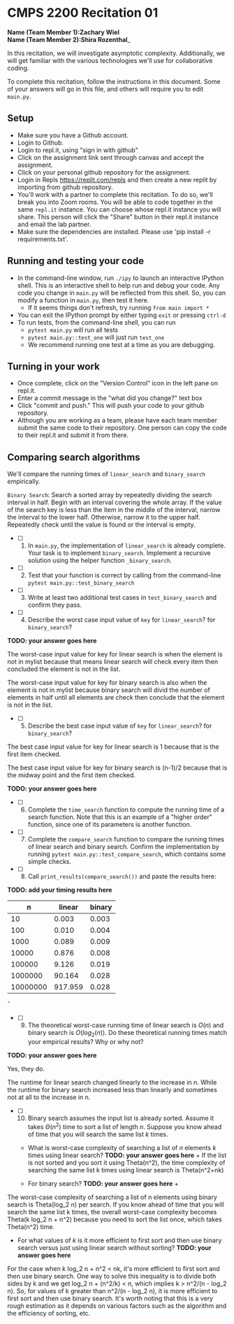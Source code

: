 # CMPS 2200  Recitation 01

**Name (Team Member 1):**______Zachary Wiel______  
**Name (Team Member 2):**____Shira Rozenthal_____

In this recitation, we will investigate asymptotic complexity. Additionally, we will get familiar with the various technologies we'll use for collaborative coding.

To complete this recitation, follow the instructions in this document. Some of your answers will go in this file, and others will require you to edit `main.py`.


## Setup
- Make sure you have a Github account.
- Login to Github.
- Login to repl.it, using "sign in with github"
- Click on the assignment link sent through canvas and accept the assignment. 
- Click on your personal github repository for the assignment.
- Login in Repls https://replit.com/repls and then create a new replit by importing from github repository.
- You'll work with a partner to complete this recitation. To do so, we'll break you into Zoom rooms. You will be able to code together in the same `repl.it` instance. You can choose whose repl.it instance you will share. This person will click the "Share" button in their repl.it instance and email the lab partner.
- Make sure the dependencies are installed. Please use 'pip install -r requirements.txt'.

## Running and testing your code
- In the command-line window, run `./ipy` to launch an interactive IPython shell. This is an interactive shell to help run and debug your code. Any code you change in `main.py` will be reflected from this shell. So, you can modify a function in `main.py`, then test it here.
  + If it seems things don't refresh, try running `from main import *`
- You can exit the IPython prompt by either typing `exit` or pressing `ctrl-d`
- To run tests, from the command-line shell, you can run
  + `pytest main.py` will run all tests
  + `pytest main.py::test_one` will just run `test_one`
  + We recommend running one test at a time as you are debugging.

## Turning in your work

- Once complete, click on the "Version Control" icon in the left pane on repl.it.
- Enter a commit message in the "what did you change?" text box
- Click "commit and push." This will push your code to your github repository.
- Although you are working as a team, please have each team member submit the same code to their repository. One person can copy the code to their repl.it and submit it from there.

## Comparing search algorithms

We'll compare the running times of `linear_search` and `binary_search` empirically.

`Binary Search`: Search a sorted array by repeatedly dividing the search interval in half. Begin with an interval covering the whole array. If the value of the search key is less than the item in the middle of the interval, narrow the interval to the lower half. Otherwise, narrow it to the upper half. Repeatedly check until the value is found or the interval is empty.

- [ ] 1. In `main.py`, the implementation of `linear_search` is already complete. Your task is to implement `binary_search`. Implement a recursive solution using the helper function `_binary_search`. 

- [ ] 2. Test that your function is correct by calling from the command-line `pytest main.py::test_binary_search`

- [ ] 3. Write at least two additional test cases in `test_binary_search` and confirm they pass.

- [ ] 4. Describe the worst case input value of `key` for `linear_search`? for `binary_search`? 

**TODO: your answer goes here**

The worst-case input value for key for linear search is when the element is not in mylist because that means linear search will check every item then concluded the element is not in the list.

The worst-case input value for key for binary search is also when the element is not in mylist because binary search will divid the number of elements in half until all elements are check then conclude that the element is not in the list.

- [ ] 5. Describe the best case input value of `key` for `linear_search`? for `binary_search`?

The best case input value for key for linear search is 1 because that is the first item checked.

The best case input value for key for binary search is (n-1)/2 because that is the midway point and the first item checked.

**TODO: your answer goes here**

- [ ] 6. Complete the `time_search` function to compute the running time of a search function. Note that this is an example of a "higher order" function, since one of its parameters is another function.

- [ ] 7. Complete the `compare_search` function to compare the running times of linear search and binary search. Confirm the implementation by running `pytest main.py::test_compare_search`, which contains some simple checks.

- [ ] 8. Call `print_results(compare_search())` and paste the results here:

**TODO: add your timing results here**

|        n |   linear |   binary |
|----------|----------|----------|
|       10 |    0.003 |    0.003 |
|      100 |    0.010 |    0.004 |
|     1000 |    0.089 |    0.009 |
|    10000 |    0.876 |    0.008 |
|   100000 |    9.126 |    0.019 |
|  1000000 |   90.164 |    0.028 |
| 10000000 |  917.959 |    0.028 |
 

- [ ] 9. The theoretical worst-case running time of linear search is $O(n)$ and binary search is $O(log_2(n))$. Do these theoretical running times match your empirical results? Why or why not?

**TODO: your answer goes here**

Yes, they do. 

The runtime for linear search changed linearly to the increase in n. While the runtime for binary search increased less than linearly and sometimes not at all to the increase in n. 

- [ ] 10. Binary search assumes the input list is already sorted. Assume it takes $\Theta(n^2)$ time to sort a list of length $n$. Suppose you know ahead of time that you will search the same list $k$ times. 
  + What is worst-case complexity of searching a list of $n$ elements $k$ times using linear search? **TODO: your answer goes here**
      + 
If the list is not sorted and you sort it using Theta(n^2), the time complexity of searching the same list k times using linear search is Theta(n^2+nk)
        
  + For binary search? **TODO: your answer goes here**
      + 

The worst-case complexity of searching a list of n elements using binary search is Theta(log_2 n) per search. If you know ahead of time that you will search the same list k times, the overall worst-case complexity becomes Theta(k log_2 n + n^2) because you need to sort the list once, which takes Theta(n^2) time.

  + For what values of $k$ is it more efficient to first sort and then use binary search versus just using linear search without sorting? **TODO: your answer goes here**

For the case when k log_2 n + n^2 < nk, it's more efficient to first sort and then use binary search.
One way to solve this inequality is to divide both sides by k and we get log_2 n + (n^2/k) < n, which implies k > n^2/(n - log_2 n).
So, for values of k greater than n^2/(n - log_2 n), it is more efficient to first sort and then use binary search.
It's worth noting that this is a very rough estimation as it depends on various factors such as the algorithm and the efficiency of sorting, etc.